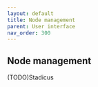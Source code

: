 ```yaml
---
layout: default
title: Node management
parent: User interface
nav_order: 300
---
```

## Node management

(TODO)Stadicus
